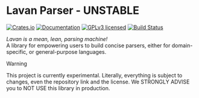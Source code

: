 # Lavan Parser - UNSTABLE

[![Crates.io][crates-badge]][crates-url]
[![Documentation][docs-badge]][docs-url]
[![GPLv3 licensed][license-badge]][license-url]
[![Build Status][actions-badge]][actions-url]

[crates-badge]: https://img.shields.io/crates/v/lavan.svg
[crates-url]: https://crates.io/crates/lavan
[docs-badge]: https://docs.rs/lavan/badge.svg
[docs-url]: https://docs.rs/lavan
[license-badge]: https://img.shields.io/crates/l/lavan.svg
[license-url]: https://github.com/sabitheotome/lavan/blob/master/LICENSE
[actions-badge]: https://github.com/sabitheotome/lavan/workflows/CI/badge.svg
[actions-url]: https://github.com/sabitheotome/lavan/actions

*Lavan is a mean, lean, parsing machine!*  
A library for empowering users to build concise parsers, either for domain-specific, or general-purpose languages.

> [!WARNING]  
> This project is currently experimental. Literally, everything is subject to changes, even the repository link and the license. We STRONGLY ADVISE you to NOT USE this library in production.
